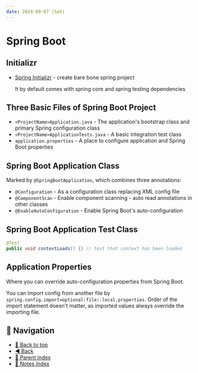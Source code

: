 ```yaml
---
date: 2024-09-07 (Sat)
---
```


# Spring Boot

## Initializr

- [Spring Initializr](https://start-spring.io) - create bare bone spring project

  It by default comes with spring core and spring testing dependencies

## Three Basic Files of Spring Boot Project

- `<ProjectName>Application.java` - The application's bootstrap class and
  primary Spring configuration class
- `<ProjectName>ApplicationTests.java` - A basic integration test class
- `application.properties` - A place to configure application and Spring Boot
  properties

## Spring Boot Application Class

Marked by `@SpringBootApplication`, which combines three annotations:

- `@Configuration` - As a configuration class replacing XML config file
- `@ComponentScan` - Enable component scanning - auto read annotations in other
  classes
- `@EnableAutoConfiguration` - Enable Spring Boot's auto-configuration

## Spring Boot Application Test Class

```java
@Test
public void contextLoads() {} // test that context has been loaded
```

## Application Properties

Where you can override auto-configuration properties from Spring Boot.

You can import config from another file by
`spring.config.import=optional:file:.local.properties`. Order of the import
statement doesn't matter, as imported values always override the importing file.

## 🧭 Navigation

- [🔼 Back to top](#spring-boot)
- [◀️ Back](spring.md)
- [🔖 Parent index](../../../index.md)
- [📑 Notes Index](../../../index.md)
